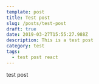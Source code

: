 ```yaml
---
template: post
title: Test post
slug: /posts/test-post
draft: true
date: 2019-03-27T15:55:27.988Z
description: This is a test post
category: test
tags:
  - test post react
---
```

test post
